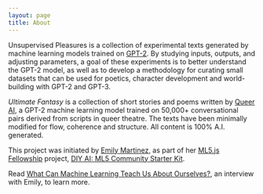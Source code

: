 ```yaml
---
layout: page
title: About
---
```


Unsupervised Pleasures is a collection of experimental texts generated by machine learning models trained on [GPT-2](https://openai.com/blog/better-language-models/). By studying inputs, outputs, and adjusting parameters, a goal of these experiments is to better understand the GPT-2 model, as well as to develop a methodology for curating small datasets that can be used for poetics, character development and world-building with GPT-2 and GPT-3.

*Ultimate Fantasy* is a collection of short stories and poems written by [Queer AI](/queerai), a GPT-2 machine learning model trained on 50,000+ conversational pairs derived from scripts in queer theatre. The texts have been minimally modified for flow, coherence and structure. All content is 100% A.I. generated.

This project was initiated by [Emily Martinez](https://somethingnothing.me/), as part of her [ML5.js Fellowship](https://processingfoundation.org/fellowships) project, [DIY AI: ML5 Community Starter Kit](https://ml5toolkit.ml/).

Read [What Can Machine Learning Teach Us About Ourselves?](https://medium.com/processing-foundation/what-can-machine-learning-teach-us-about-ourselves-65b268431890), an interview with Emily, to learn more.
